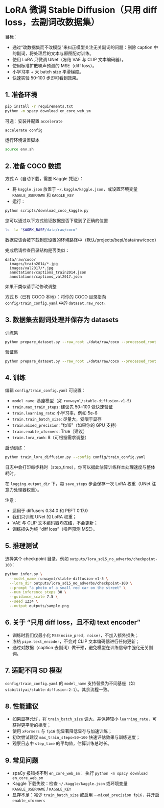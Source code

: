 # LoRA 微调 Stable Diffusion（只用 diff loss，去副词改数据集）

目标：
- 通过“改数据集而不改模型”来纠正模型关注无关副词的问题：删除 caption 中的副词，将处理后的文本与原图配对训练。
- 使用 LoRA 只微调 UNet（冻结 VAE 与 CLIP 文本编码器）。
- 使用标准扩散噪声预测的 MSE（diff loss）。
- 小学习率 + 大 batch size 平滑梯度。
- 快速实验 50-100 步即可看到效果。

## 1. 准备环境

```bash
pip install -r requirements.txt
python -m spacy download en_core_web_sm
```

可选：安装并配置 `accelerate`
```bash
accelerate config
```
运行环境设置脚本
```bash
source env.sh 
```

## 2. 准备 COCO 数据

方式 A（自动下载，需要 Kaggle 凭证）：
- 将 `kaggle.json` 放置于 `~/.kaggle/kaggle.json`，或设置环境变量 `KAGGLE_USERNAME` 和 `KAGGLE_KEY`
- 运行：
```bash
python scripts/download_coco_kaggle.py
```
您可以通过以下方式验证数据是否下载到了正确的位置
```bash
ls -la "$WORK_BASE/data/raw/coco" 
```
数据应该会被下载到您设置的环境路径中（默认/projects/bepi/data/raw/coco）

完成后请检查目录结构是否类似：
```
data/raw/coco/
  images/train2014/*.jpg
  images/val2017/*.jpg
  annotations/captions_train2014.json
  annotations/captions_val2017.json
```
如果不类似请手动修改调整

方式 B（已有 COCO 本地）：将你的 COCO 目录指向 `config/train_config.yaml` 中的 `dataset.raw_root`。

## 3. 数据集去副词处理并保存为 datasets

训练集
```bash
python prepare_dataset.py --raw_root ./data/raw/coco --processed_root ./data/processed/coco_no_adverbs --split train
```
验证集
```bash
python prepare_dataset.py --raw_root ./data/raw/coco --processed_root ./data/processed/coco_no_adverbs --split val
```

## 4. 训练

编辑 `config/train_config.yaml` 可设置：
- `model_name`: 基座模型（如 `runwayml/stable-diffusion-v1-5`）
- `train.max_train_steps`: 建议先 50~100 做快速验证
- `train.learning_rate`: 小学习率，例如 5e-6
- `train.train_batch_size`: 尽量大，受限于显存
- `train.mixed_precision`: "fp16"（如果你的 GPU 支持）
- `train.enable_xformers`: True（建议）
- `train.lora_rank`: 8（可根据需求调整）

启动训练：
```bash
python train_lora_diffusion.py --config config/train_config.yaml
```

日志中会打印每步耗时（step_time），你可以据此估算训练样本处理速度与整体耗时。

在 `logging.output_dir` 下，每 `save_steps` 步会保存一次 LoRA 权重（UNet 注意力处理器权重）。

注意：
- 适用于 diffusers 0.34.0 和 PEFT 0.17.0
- 我们只训练 UNet 的 LoRA 权重；
- VAE 与 CLIP 文本编码器均冻结，不会更新；
- 训练损失为纯 “diff loss”（噪声预测 MSE）。

## 5. 推理测试

选择某个 checkpoint 目录，例如 `outputs/lora_sd15_no_adverbs/checkpoint-100`：

```bash
python infer.py \
  --model_name runwayml/stable-diffusion-v1-5 \
  --lora_dir outputs/lora_sd15_no_adverbs/checkpoint-100 \
  --prompt "a photo of a small red car on the street" \
  --num_inference_steps 30 \
  --guidance_scale 7.5 \
  --seed 1234 \
  --output outputs/sample.png
```

## 6. 关于 “只用 diff loss，且不动 text encoder”

- 训练时我们仅最小化 `MSE(noise_pred, noise)`，不加入额外损失；
- 冻结 `pipe.text_encoder`，不会对 CLIP 文本编码器进行任何更新；
- 通过对数据（caption 去副词）做干预，避免模型在训练信号中强化无关副词。

## 7. 适配不同 SD 模型

`config/train_config.yaml` 的 `model_name` 支持替换为不同基座（如 `stabilityai/stable-diffusion-2-1`）。其余流程一致。

## 8. 性能建议

- 如果显存允许，将 `train_batch_size` 调大、并保持较小 `learning_rate`，可获得更平滑的梯度；
- 使用 `xFormers` 与 `fp16` 能显著降低显存与加速训练；
- 初次尝试建议 `max_train_steps=50~100` 快速评估效果与训练速度；
- 观察日志中 `step_time` 的平均值，估算训练总时长。

## 9. 常见问题

- spaCy 报错找不到 `en_core_web_sm`：
  执行 `python -m spacy download en_core_web_sm`
- Kaggle 下载失败：检查 `~/.kaggle/kaggle.json` 或环境变量 `KAGGLE_USERNAME` / `KAGGLE_KEY`
- 显存不足：减少 `train_batch_size` 或启用 `--mixed_precision fp16`，并开启 `enable_xformers`
